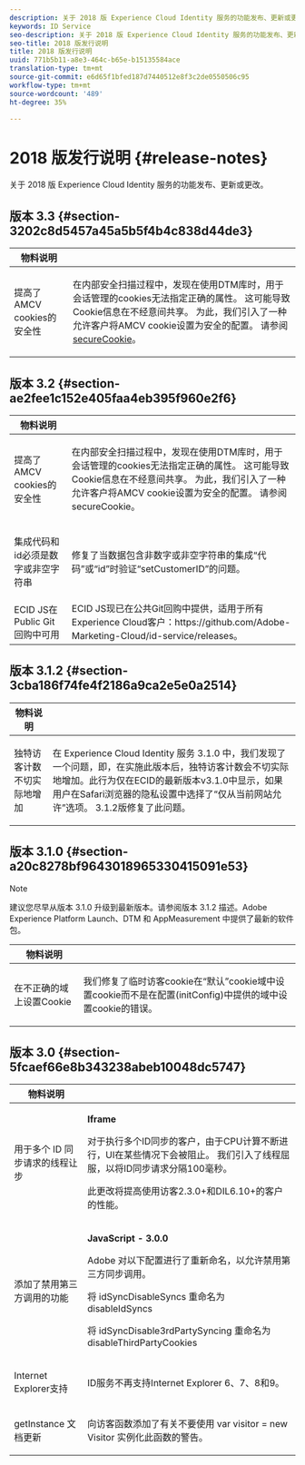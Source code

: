 ```yaml
---
description: 关于 2018 版 Experience Cloud Identity 服务的功能发布、更新或更改。
keywords: ID Service
seo-description: 关于 2018 版 Experience Cloud Identity 服务的功能发布、更新或更改。
seo-title: 2018 版发行说明
title: 2018 版发行说明
uuid: 771b5b11-a8e3-464c-b65e-b15135584ace
translation-type: tm+mt
source-git-commit: e6d65f1bfed187d7440512e8f3c2de0550506c95
workflow-type: tm+mt
source-wordcount: '489'
ht-degree: 35%

---
```



# 2018 版发行说明 {#release-notes}

关于 2018 版 Experience Cloud Identity 服务的功能发布、更新或更改。

## 版本 3.3 {#section-3202c8d5457a45a5b5f4b4c838d44de3}

<table id="table_201417BD540E4EE69911AABE9BF77509"> 
 <thead> 
  <tr> 
   <th colname="col1" class="entry"> 物料说明 </th> 
   <th colname="col2" class="entry"> </th> 
  </tr>
 </thead>
 <tbody> 
  <tr> 
   <td colname="col1"> <p>提高了AMCV cookies的安全性 </p> </td> 
   <td colname="col2"> <p>在内部安全扫描过程中，发现在使用DTM库时，用于会话管理的cookies无法指定正确的属性。 这可能导致Cookie信息在不经意间共享。 为此，我们引入了一种允许客户将AMCV cookie设置为安全的配置。 请参阅 <a href="/help/library/function-vars/securecookie.md" format="https" scope="external">secureCookie</a>。 </p> </td> 
  </tr> 
 </tbody> 
</table>

## 版本 3.2 {#section-ae2fee1c152e405faa4eb395f960e2f6}

<table id="table_6546F5C74E4742E4B5E9793BCEAB66FA"> 
 <thead> 
  <tr> 
   <th colname="col1" class="entry"> 物料说明 </th> 
   <th colname="col2" class="entry"> </th> 
  </tr>
 </thead>
 <tbody> 
  <tr> 
   <td colname="col1"> <p>提高了AMCV cookies的安全性 </p> </td> 
   <td colname="col2"> <p>在内部安全扫描过程中，发现在使用DTM库时，用于会话管理的cookies无法指定正确的属性。 这可能导致Cookie信息在不经意间共享。 为此，我们引入了一种允许客户将AMCV cookie设置为安全的配置。 请参阅 secureCookie。 </p> </td> 
  </tr> 
  <tr> 
   <td colname="col1"> <p>集成代码和id必须是数字或非空字符串 </p> </td> 
   <td colname="col2"> <p>修复了当数据包含非数字或非空字符串的集成“代码”或“id”时验证“setCustomerID”的问题。 </p> </td> 
  </tr> 
  <tr> 
   <td colname="col1"> ECID JS在Public Git回购中可用 </td> 
   <td colname="col2"> ECID JS现已在公共Git回购中提供，适用于所有Experience Cloud客户：https://github.com/Adobe-Marketing-Cloud/id-service/releases。 </td> 
  </tr> 
 </tbody> 
</table>

## 版本 3.1.2 {#section-3cba186f74fe4f2186a9ca2e5e0a2514}

<table id="table_9FA4E20C996746A2A4219C9A0F759AD1"> 
 <thead> 
  <tr> 
   <th colname="col1" class="entry"> 物料说明 </th> 
   <th colname="col2" class="entry"> </th> 
  </tr>
 </thead>
 <tbody> 
  <tr> 
   <td colname="col1"> <p>独特访客计数不切实际地增加 </p> </td> 
   <td colname="col2"> <p>在 Experience Cloud Identity 服务 3.1.0 中，我们发现了一个问题，即，在实施此版本后，独特访客计数会不切实际地增加。此行为仅在ECID的最新版本v3.1.0中显示，如果用户在Safari浏览器的隐私设置中选择了“仅从当前网站允许”选项。 3.1.2版修复了此问题。 </p> </td> 
  </tr> 
 </tbody> 
</table>

## 版本 3.1.0 {#section-a20c8278bf9643018965330415091e53}

>[!NOTE]
>
>建议您尽早从版本 3.1.0 升级到最新版本。请参阅版本 3.1.2 描述。Adobe Experience Platform Launch、DTM 和 AppMeasurement 中提供了最新的软件包。

<table id="table_512039AFC4D34038B8F116B71EEEE7F6"> 
 <thead> 
  <tr> 
   <th colname="col1" class="entry"> 物料说明 </th> 
   <th colname="col2" class="entry"> </th> 
  </tr>
 </thead>
 <tbody> 
  <tr> 
   <td colname="col1"> <p>在不正确的域上设置Cookie </p> </td> 
   <td colname="col2"> <p>我们修复了临时访客cookie在“默认”cookie域中设置cookie而不是在配置(initConfig)中提供的域中设置cookie的错误。 </p> </td> 
  </tr> 
 </tbody> 
</table>

## 版本 3.0 {#section-5fcaef66e8b343238abeb10048dc5747}

<table id="table_7E9224D6CC924A2DB5119171C9DC5443"> 
 <thead> 
  <tr> 
   <th colname="col1" class="entry"> 物料说明 </th> 
   <th colname="col2" class="entry"> </th> 
  </tr>
 </thead>
 <tbody> 
  <tr> 
   <td colname="col1"> <p>用于多个 ID 同步请求的线程让步 </p> </td> 
   <td colname="col2"> <p><b>Iframe</b> </p> <p>对于执行多个ID同步的客户，由于CPU计算不断进行，UI在某些情况下会被阻止。 我们引入了线程屈服，以将ID同步请求分隔100毫秒。 </p> <p>此更改将提高使用访客2.3.0+和DIL6.10+的客户的性能。 </p> </td> 
  </tr> 
  <tr> 
   <td colname="col1"> 添加了禁用第三方调用的功能 </td> 
   <td colname="col2"> <p><b>JavaScript - 3.0.0</b> </p> <p>Adobe 对以下配置进行了重新命名，以允许禁用第三方同步调用。 </p> <p>将 idSyncDisableSyncs 重命名为 disableIdSyncs </p> <p>将 idSyncDisable3rdPartySyncing 重命名为 disableThirdPartyCookies </p> </td> 
  </tr> 
  <tr> 
   <td colname="col1"> <p>Internet Explorer支持 </p> </td> 
   <td colname="col2"> <p>ID服务不再支持Internet Explorer 6、7、8和9。 </p> </td> 
  </tr> 
  <tr> 
   <td colname="col1"> <p>getInstance 文档更新 </p> </td> 
   <td colname="col2"> <p>向访客函数添加了有关不要使用 var visitor = new Visitor 实例化此函数的警告。 </p> </td> 
  </tr> 
 </tbody> 
</table>


